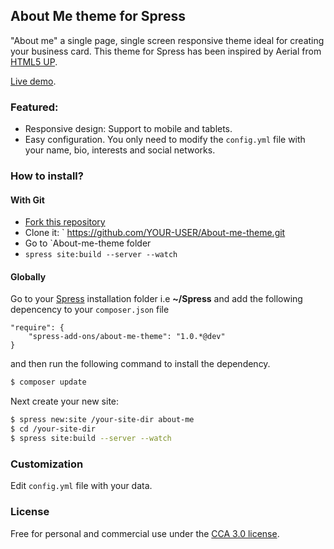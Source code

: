 ## About Me theme for Spress

"About me" a single page, single screen responsive theme ideal for creating your business card. 
This theme for Spress has been inspired by Aerial from [HTML5 UP](http://html5up.net).

[Live demo](http://spress-add-ons.github.io/about-me/).

### Featured:

* Responsive design: Support to mobile and tablets.
* Easy configuration. You only need to modify the `config.yml` file with your name, bio, interests and social networks.

### How to install?

#### With Git

* [Fork this repository](https://github.com/spress-add-ons/About-me-theme/fork)
* Clone it: ` https://github.com/YOUR-USER/About-me-theme.git
* Go to `About-me-theme folder
* `spress site:build --server --watch`

#### Globally

Go to your [Spress](http://spress.yosymfony.com/) installation folder i.e  **~/Spress** and add the following depencency to your `composer.json` file 

```
"require": {
    "spress-add-ons/about-me-theme": "1.0.*@dev"
}
```

and then run the following command to install the dependency.

```bash
$ composer update
```

Next create your new site:

```bash
$ spress new:site /your-site-dir about-me
$ cd /your-site-dir
$ spress site:build --server --watch
```

### Customization

Edit `config.yml` file with your data.

### License 
Free for personal and commercial use under the [CCA 3.0 license](https://creativecommons.org/licenses/by/3.0/).
